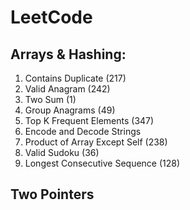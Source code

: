 # LeetCode
## Arrays & Hashing:
1. Contains Duplicate (217)
2. Valid Anagram (242)
3. Two Sum (1)
4. Group Anagrams (49)
5. Top K Frequent Elements (347)
6. Encode and Decode Strings
7. Product of Array Except Self (238)
8. Valid Sudoku (36)
9. Longest Consecutive Sequence (128)
## Two Pointers

